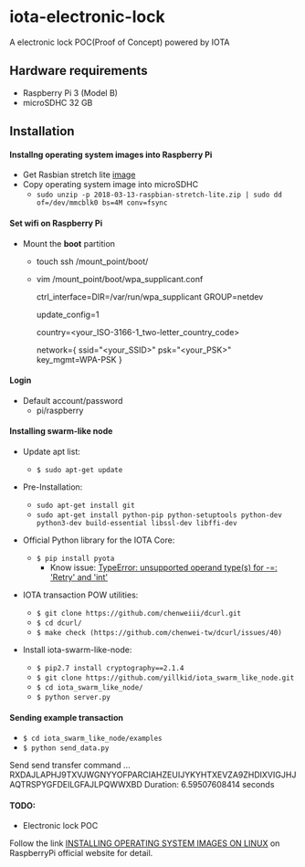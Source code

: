 # iota-electronic-lock
A electronic lock POC(Proof of Concept) powered by IOTA

## Hardware requirements
* Raspberry Pi 3 (Model B)
* microSDHC 32 GB

## Installation

#### Installng operating system images into Raspberry Pi

* Get Rasbian stretch lite [image](https://downloads.raspberrypi.org/raspbian_lite_latest)
* Copy operating system image into microSDHC
  * `sudo unzip -p 2018-03-13-raspbian-stretch-lite.zip | sudo dd of=/dev/mmcblk0 bs=4M conv=fsync`

#### Set wifi on Raspberry Pi
* Mount the **boot** partition
  * touch ssh /mount_point/boot/
  * vim /mount_point/boot/wpa_supplicant.conf
    
    ctrl_interface=DIR=/var/run/wpa_supplicant GROUP=netdev

    update_config=1

    country=<your_ISO-3166-1_two-letter_country_code>
    
    network={
        ssid="<your_SSID>"
        psk="<your_PSK>"
        key_mgmt=WPA-PSK
    }
    

#### Login
* Default account/password
  * pi/raspberry

#### Installing swarm-like node
* Update apt list:
  * `$ sudo apt-get update`

* Pre-Installation:
  * `sudo apt-get install git`
  * `sudo apt-get install python-pip python-setuptools python-dev python3-dev build-essential libssl-dev libffi-dev`

* Official Python library for the IOTA Core:
  * `$ pip install pyota`
    * Know issue: [TypeError: unsupported operand type(s) for -=: 'Retry' and 'int'](https://stackoverflow.com/questions/37495375/python-pip-install-throws-typeerror-unsupported-operand-types-for-retry)

* IOTA transaction POW utilities:
  * `$ git clone https://github.com/chenweiii/dcurl.git`
  * `$ cd dcurl/`
  * `$ make check (https://github.com/chenwei-tw/dcurl/issues/40)`

* Install iota-swarm-like-node:
  * `$ pip2.7 install cryptography==2.1.4`
  * `$ git clone https://github.com/yillkid/iota_swarm_like_node.git`
  * `$ cd iota_swarm_like_node/`
  * `$ python server.py`

#### Sending example transaction
* `$ cd iota_swarm_like_node/examples`
* `$ python send_data.py`

Send send transfer command ... 
RXDAJLAPHJ9TXVJWGNYYOFPARCIAHZEUIJYKYHTXEVZA9ZHDIXVIGJHJAQTRSPYGFDEILGFAJLPQWWXBD
Duration: 6.59507608414 seconds

#### TODO:
* Electronic lock POC 

Follow the link [INSTALLING OPERATING SYSTEM IMAGES ON LINUX](https://www.raspberrypi.org/documentation/installation/installing-images/linux.md) on RaspberryPi official website for detail.
